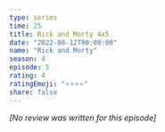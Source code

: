 ```yaml
---
type: series
time: 25
title: Rick and Morty 4x5
date: "2022-08-12T00:00:00"
name: "Rick and Morty"
season: 4
episode: 5
rating: 4
ratingEmoji: "⭐️⭐️⭐️⭐️"
share: false
---
```


_[No review was written for this episode]_
